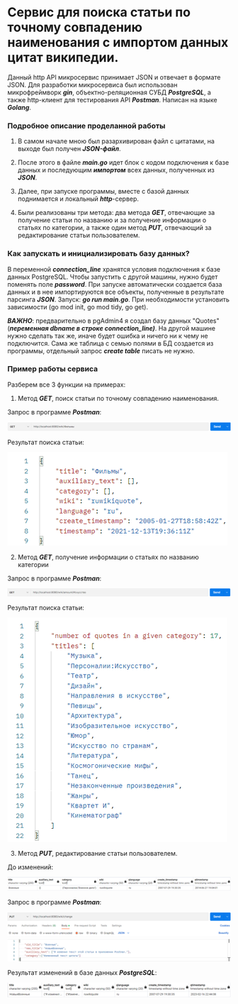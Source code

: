 # Сервис для поиска статьи по точному совпадению наименования с импортом данных цитат википедии.

Данный http API микросервис принимает JSON и отвечает в формате JSON. Для разработки микросервиса был использован микрофреймворк ***gin***, объектно-реляционная СУБД ***PostgreSQL***, а также http-клиент для тестирования API ***Postman***. Написан на языке ***Golang***.

### Подробное описание проделанной работы
1. В самом начале мною был разархивирован файл с цитатами, на выходе был получен ***JSON-файл***.

2. После этого в файле ***main.go*** идет блок с кодом подключения к базе данных и последующим ***импортом*** всех данных, полученных из ***JSON***.

3. Далее, при запуске программы, вместе с базой данных поднимается и локальный ***http***-сервер.

4. Были реализованы три метода: два метода ***GET***, отвечающие за получение статьи по названию и за получение информации о статьях по категории, а также один метод ***PUT***, отвечающий за редактирование статьи пользователем.

### Как запускать и инициализировать базу данных?

В переменной ***connection_line*** хранятся условия подключения к базе данных PostgreSQL. Чтобы запустить с другой машины, нужно будет поменять поле ***password***. При запуске автоматически создается база данных и в нее импортируются все объекты, полученные в результате парсинга ***JSON***. Запуск: ***go run main.go***. При необходимости установить зависимости (go mod init, go mod tidy, go get).

***ВАЖНО***: предварительно в pgAdmin4 я создал базу данных "Quotes" (***переменная dbname в строке connection_line)***. На другой машине нужно сделать так же, иначе будет ошибка и ничего ни к чему не подключится. Сама же таблица с семью полями в БД создается из программы, отдельный запрос ***create table*** писать не нужно.

### Пример работы сервиса
Разберем все 3 функции на примерах:
1. Метод ***GET***, поиск статьи по точному совпадению наименования.

Запрос в программе ***Postman***:

![Screenshot](https://github.com/artemmoroz0v/go_quote_search_service/blob/main/screenshots/1.png)


Результат поиска статьи:

![Screenshot](https://github.com/artemmoroz0v/go_quote_search_service/blob/main/screenshots/2.png)



2. Метод ***GET***, получение информации о статьях по названию категории

Запрос в программе ***Postman***:

![Screenshot](https://github.com/artemmoroz0v/go_quote_search_service/blob/main/screenshots/3.png)


Результат поиска статьи:

![Screenshot](https://github.com/artemmoroz0v/go_quote_search_service/blob/main/screenshots/4.png)



3. Метод ***PUT***, редактирование статьи пользователем.

До изменений:

![Screenshot](https://github.com/artemmoroz0v/go_quote_search_service/blob/main/screenshots/temp.png)

Запрос в программе ***Postman***:

![Screenshot](https://github.com/artemmoroz0v/go_quote_search_service/blob/main/screenshots/5.png)

Результат изменений в базе данных ***PostgreSQL***:

![Screenshot](https://github.com/artemmoroz0v/go_quote_search_service/blob/main/screenshots/6.png)

